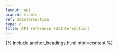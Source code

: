 ```yaml
---
layout: api
branch: stable
ref: dmIntersection
type: c
title: API reference (dmIntersection)
---
```

{% include anchor_headings.html html=content %}